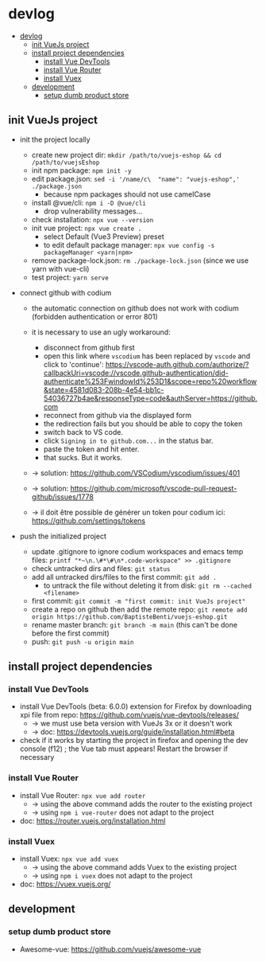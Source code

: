# devlog

<!-- TOC -->

- [devlog](#devlog)
    - [init VueJs project](#init-vuejs-project)
    - [install project dependencies](#install-project-dependencies)
        - [install Vue DevTools](#install-vue-devtools)
        - [install Vue Router](#install-vue-router)
        - [install Vuex](#install-vuex)
    - [development](#development)
        - [setup dumb product store](#setup-dumb-product-store)

<!-- /TOC -->

## init VueJs project

- init the project locally
    - create new project dir: `mkdir /path/to/vuejs-eshop && cd /path/to/vuejsEshop`
    - init npm package: `npm init -y`
    - edit package.json: `sed -i '/name/c\  "name": "vuejs-eshop",' ./package.json`
        - because npm packages should not use camelCase
    - install @vue/cli: `npm i -D @vue/cli`
        - drop vulnerability messages...
    - check installation: `npx vue --version`
    - init vue project: `npx vue create .`
        - select Default (Vue3 Preview) preset
        - to edit default package manager: `npx vue config -s packageManager <yarn|npm>`
    - remove package-lock.json: `rm ./package-lock.json` (since we use yarn with vue-cli)
    - test project: `yarn serve`

- connect github with codium
    - the automatic connection on github does not work with codium (forbidden authentication or error 801)
    - it is necessary to use an ugly workaround:
        - disconnect from github first
        - open this link where `vscodium` has been replaced by `vscode` and click to 'continue': https://vscode-auth.github.com/authorize/?callbackUri=vscode://vscode.github-authentication/did-authenticate%253FwindowId%253D1&scope=repo%20workflow&state=4581d083-208b-4e54-bb1c-54036727b4ae&responseType=code&authServer=https://github.com
        - reconnect from github via the displayed form
        - the redirection fails but you should be able to copy the token
        - switch back to VS code.
        - click `Signing in to github.com...` in the status bar.
        - paste the token and hit enter.
        - that sucks. But it works.

    - -> solution: https://github.com/VSCodium/vscodium/issues/401
    - -> solution: https://github.com/microsoft/vscode-pull-request-github/issues/1778
    - -> il doit être possible de générer un token pour codium ici: https://github.com/settings/tokens

- push the initialized project
    - update .gitignore to ignore codium workspaces and emacs temp files: `printf "*~\n.\#*\#\n*.code-workspace" >> .gitignore`
    - check untracked dirs and files: `git status`
    - add all untracked dirs/files to the first commit: `git add .`
        - to untrack the file without deleting it from disk: `git rm --cached <filename>`
    - first commit: `git commit -m "first commit: init VueJs project"`
    - create a repo on github then add the remote repo: `git remote add origin https://github.com/BaptisteBenti/vuejs-eshop.git`
    - rename master branch: `git branch -m main` (this can't be done before the first commit)
    - push: `git push -u origin main`

## install project dependencies

### install Vue DevTools

- install Vue DevTools (beta: 6.0.0) extension for Firefox by downloading xpi file from repo: https://github.com/vuejs/vue-devtools/releases/
    - -> we must use beta version with VueJs 3x or it doesn't work
    - -> doc: https://devtools.vuejs.org/guide/installation.html#beta
- check if it works by starting the project in firefox and opening the dev console (f12) ; the Vue tab must appears! Restart the browser if necessary

### install Vue Router

- install Vue Router: `npx vue add router`
    - -> using the above command adds the router to the existing project
    - -> using `npm i vue-router` does not adapt to the project
- doc: https://router.vuejs.org/installation.html

### install Vuex

- install Vuex: `npx vue add vuex`
    - -> using the above command adds Vuex to the existing project
    - -> using `npm i vuex` does not adapt to the project
- doc: https://vuex.vuejs.org/

## development

### setup dumb product store


- Awesome-vue: https://github.com/vuejs/awesome-vue